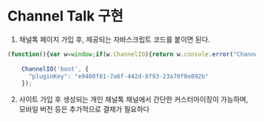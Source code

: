 # Channel Talk 구현

1. 채널톡 페이지 가입 후, 제공되는 자바스크립트 코드를 붙이면 된다.

```javascript
(function(){var w=window;if(w.ChannelIO){return w.console.error("ChannelIO script included twice.");}var ch=function(){ch.c(arguments);};ch.q=[];ch.c=function(args){ch.q.push(args);};w.ChannelIO=ch;function l(){if(w.ChannelIOInitialized){return;}w.ChannelIOInitialized=true;var s=document.createElement("script");s.type="text/javascript";s.async=true;s.src="https://cdn.channel.io/plugin/ch-plugin-web.js";var x=document.getElementsByTagName("script")[0];if(x.parentNode){x.parentNode.insertBefore(s,x);}}if(document.readyState==="complete"){l();}else{w.addEventListener("DOMContentLoaded",l);w.addEventListener("load",l);}})();
  
    ChannelIO('boot', {
      "pluginKey": "e9460f81-7a6f-442d-8f93-23a70f8e892b"
    });
```

2. 사이트 가입 후 생성되는 개인 채널톡 채널에서 간단한 커스터마이징이 가능하며, 모바일 버전 등은 추가적으로 결제가 필요하다